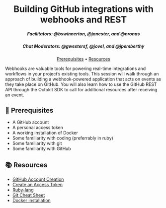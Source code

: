 <h1 align="center">Building GitHub integrations with webhooks and REST</h1>
<h5 align="center">Facilitators: @bswinnerton, @janester, and @nronas</h3>
<h5 align="center">Chat Moderators: @gwestersf, @jovel, and @jpemberthy</h3>

<p align="center">
  <a href="#mega-prerequisites">Prerequisites</a> •  
  <a href="#books-resources">Resources</a>
</p>

Webhooks are valuable tools for powering real-time integrations and workflows in your project’s existing tools. This session will walk through an approach of building a webhook-powered application that acts on events as they take place on GitHub. You will also learn how to use the GitHub REST API through the Octokit SDK to call for additional resources after receiving an event.

## :mega: Prerequisites
- A GitHub account
- A personal access token
- A working installation of Docker
- Some familiarity with coding (preferrably in ruby)
- Some familiarity with git
- Some familiarity with GitHub

## :books: Resources
- [GitHub Account Creation](https://github.com/join)
- [Create an Access Token](https://github.com/settings/tokens/new)
- [Ruby-lang](https://www.ruby-lang.org/en/)
- [Git Cheat Sheet](https://education.github.com/git-cheat-sheet-education.pdf)
- [Docker installation](https://www.docker.com/products/docker-desktop)
